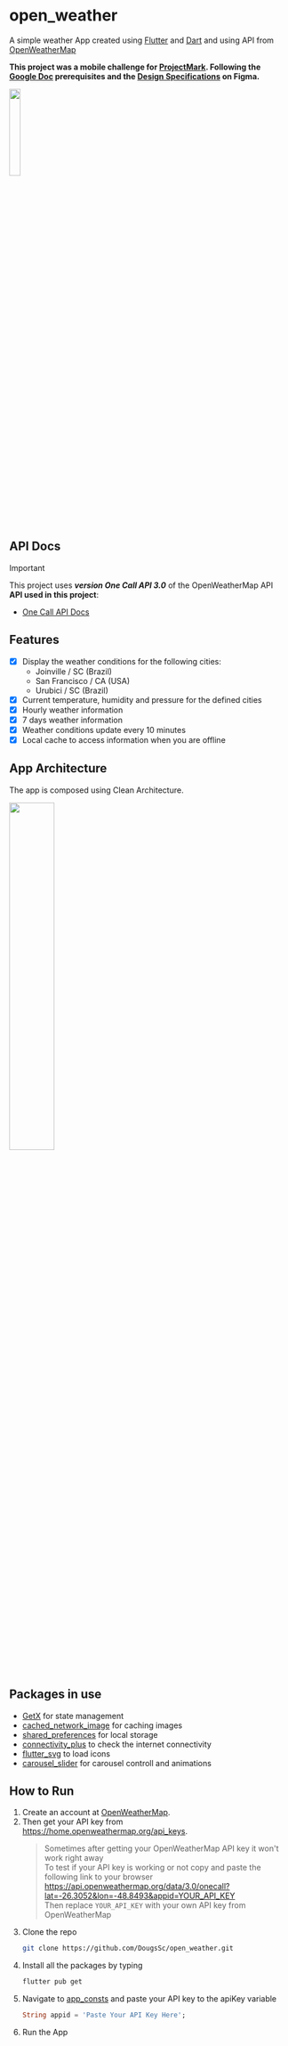 # open_weather

A simple weather App created using [Flutter](https://flutter.dev/) and [Dart](https://dart.dev/) and using API from [OpenWeatherMap](https://openweathermap.org/api)</br>

**This project was a mobile challenge for [ProjectMark](https://www.projectmark.com/). Following the [Google Doc](https://docs.google.com/document/d/1oTOpdeGt9of9KVDgSuzqzn8LXCw-t9AsAjsJnQTTIwQ/edit?usp=sharinghttps://docs.google.com/document/d/1oTOpdeGt9of9KVDgSuzqzn8LXCw-t9AsAjsJnQTTIwQ/edit?usp=sharing) prerequisites and the [Design Specifications](https://www.figma.com/design/oyLAeVhRkzPgoza0W0ZOj5/Mobile-Screen---ProjectMark?node-id=0-70&t=0ThlBG8ikmSenLIR-0) on Figma.**</br>

<img src="https://github.com/user-attachments/assets/40fcdfa7-777e-4a7d-80b6-6bd778b6ced9" width="20%"></img> 

## API Docs
> [!IMPORTANT]
> This project uses **_version One Call API 3.0_** of the OpenWeatherMap API</br>
> **API used in this project**:</br>
> - [One Call API Docs](https://openweathermap.org/api/one-call-3)</br>

## Features
- [x] Display the weather conditions for the following cities:
    - Joinville / SC (Brazil)
    - San Francisco / CA (USA)
    - Urubici / SC (Brazil)
- [x] Current temperature, humidity and pressure for the defined cities
- [x] Hourly weather information
- [x] 7 days weather information
- [x] Weather conditions update every 10 minutes
- [x] Local cache to access information when you are offline

## App Architecture

The app is composed using Clean Architecture.

<img src="https://github.com/user-attachments/assets/1e581a97-0c9c-4789-ad38-325a20b92da0" width="40%"></img> 

## Packages in use

- [GetX](https://pub.dev/packages/get) for state management
- [cached_network_image](https://pub.dev/packages/cached_network_image) for caching images
- [shared_preferences](https://pub.dev/packages/shared_preferences) for local storage
- [connectivity_plus](https://pub.dev/packages/connectivity_plus) to check the internet connectivity
- [flutter_svg](https://pub.dev/packages/flutter_svg) to load icons
- [carousel_slider](https://pub.dev/packages/carousel_slider) for carousel controll and animations

## How to Run
1. Create an account at [OpenWeatherMap](https://openweathermap.org/).
2. Then get your API key from https://home.openweathermap.org/api_keys.
   >Sometimes after getting your OpenWeatherMap API key it won't work right away </br>
   >To test if your API key is working or not copy and paste the following link to your browser</br>
   >https://api.openweathermap.org/data/3.0/onecall?lat=-26.3052&lon=-48.8493&appid=YOUR_API_KEY</br>
   >Then replace `YOUR_API_KEY` with your own API key from OpenWeatherMap
3. Clone the repo
   ```sh
   git clone https://github.com/DougsSc/open_weather.git
   ```
4. Install all the packages by typing
   ```sh
   flutter pub get
   ```
5. Navigate to [app_consts](lib/app/config/app_consts.dart) and paste your API key to the apiKey variable
   ```dart
   String appid = 'Paste Your API Key Here';
   ```
6. Run the App
